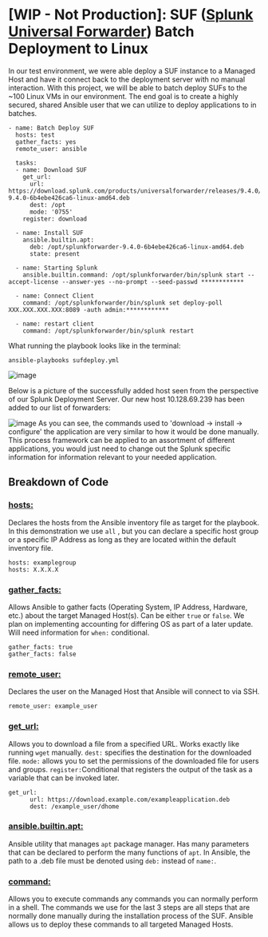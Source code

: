 # [WIP - Not Production]: SUF ([Splunk Universal Forwarder](https://www.splunk.com/en_us/blog/learn/splunk-universal-forwarder.html)) Batch Deployment to Linux
In our test environment, we were able deploy a SUF instance to a Managed Host and have it connect back to the deployment server with no manual interaction. With this project, we will be able to batch deploy SUFs to the ~100 Linux VMs in our environment. The end goal is to create a highly secured, shared Ansible user that we can utilize to deploy applications to in batches.
```
- name: Batch Deploy SUF
  hosts: test
  gather_facts: yes
  remote_user: ansible

  tasks:
  - name: Download SUF
    get_url:
      url: https://download.splunk.com/products/universalforwarder/releases/9.4.0/linux/splunkforwarder-9.4.0-6b4ebe426ca6-linux-amd64.deb
      dest: /opt
      mode: '0755'
    register: download

  - name: Install SUF
    ansible.builtin.apt:
      deb: /opt/splunkforwarder-9.4.0-6b4ebe426ca6-linux-amd64.deb
      state: present

  - name: Starting Splunk
    ansible.builtin.command: /opt/splunkforwarder/bin/splunk start --accept-license --answer-yes --no-prompt --seed-passwd ************

  - name: Connect Client
    command: /opt/splunkforwarder/bin/splunk set deploy-poll XXX.XXX.XXX.XXX:8089 -auth admin:************

  - name: restart client
    command: /opt/splunkforwarder/bin/splunk restart
```
What running the playbook looks like in the terminal:

```
ansible-playbooks sufdeploy.yml
```

![image](https://github.com/user-attachments/assets/5baeec43-7a04-4029-bb17-b6423dfd5fdf)

Below is a picture of the successfully added host seen from the perspective of our Splunk Deployment Server. Our new host 10.128.69.239 has been added to our list of forwarders:

![image](https://github.com/user-attachments/assets/a2669afe-841d-4d47-a0f0-14b45c19590b)
As you can see, the commands used to 'download -> install -> configure' the application are very similar to how it would be done manually. This process framework can be applied to an assortment of different applications, you would just need to change out the Splunk specific information for information relevant to your needed application.

## Breakdown of Code

### [hosts:](https://docs.ansible.com/ansible/latest/inventory_guide/intro_patterns.html)
Declares the hosts from the Ansible inventory file as target for the playbook. In this demonstration we use ```all``` , but you can declare a specific host group or a specific IP Address as long as they are located within the default inventory file.
```
hosts: examplegroup
hosts: X.X.X.X
```

### [gather_facts:](https://docs.ansible.com/ansible/latest/playbook_guide/playbooks_vars_facts.html)
Allows Ansible to gather facts (Operating System, IP Address, Hardware, etc.) about the target Managed Host(s). Can be either ```true``` or ```false```. We plan on implementing accounting for differing OS as part of a later update. Will need information for ```when:``` conditional.
```
gather_facts: true
gather_facts: false
```

### [remote_user:](https://docs.ansible.com/ansible/latest/inventory_guide/connection_details.html)
Declares the user on the Managed Host that Ansible will connect to via SSH.
```
remote_user: example_user
```

### [get_url:](https://docs.ansible.com/ansible/latest/collections/ansible/builtin/get_url_module.html)
Allows you to download a file from a specified URL. Works exactly like running ```wget``` manually. ```dest:``` specifies the destination for the downloaded file. ```mode:``` allows you to set the permissions of the downloaded file for users and groups. ```register:```Conditional that registers the output of the task as a variable that can be invoked later.
```
get_url:
      url: https://download.example.com/exampleapplication.deb
      dest: /example_user/dhome
```
### [ansible.builtin.apt:](https://docs.ansible.com/ansible/latest/collections/ansible/builtin/apt_module.html)
Ansible utility that manages ```apt``` package manager. Has many parameters that can be declared to perform the many functions of ```apt```. In Ansible, the path to a .deb file must be denoted using ```deb:``` instead of ```name:```.

### [command:](https://docs.ansible.com/ansible/latest/collections/ansible/builtin/command_module.html)
Allows you to execute commands any commands you can normally perform in a shell. The commands we use for the last 3 steps are all steps that are normally done manually during the installation process of the SUF. Ansible allows us to deploy these commands to all targeted Managed Hosts.
